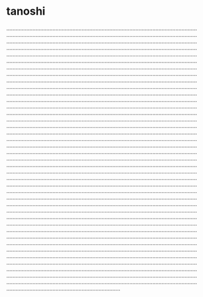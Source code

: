# tanoshi

..........................................................................................................................................................................................................................................................................................................................................................................................................................................................................................................................................................................................................................................................................................................................................................................................................................................................................................................................................................................................................................................................................................................................................................................................................................................................................................................................................................................................................................................................................................................................................................................................................................................................................................................................................................................................................................................................................................................................................................................................................................................................................................................................................................................................................................................................................................................................................................................................................................................................................................................................................................................................................................................................................................................................................................................................................................................................................................................................................................................................................................................................................................................................................................................................................................................................................................................................................................................................................................................................................................................................................................................................................................................................................................................................................................................................................................................................................................................................................................................................................................................................................................................................................................................................................................................................................................................................................................................................................................................................................................................................................................................................................................................................................................................................................................................................................................................................................................................................................................................................................................................................................................................................................................................................................................................